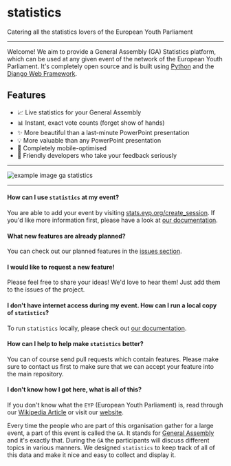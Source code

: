 # statistics 

Catering all the statistics lovers of the European Youth Parliament

***
Welcome! We aim to provide a General Assembly (GA) Statistics platform, which can be used at any given event of the network of the European Youth Parliament. It's completely open source and is built using [Python](http://python.org) and the [Django Web Framework](https://www.djangoproject.com/).

## Features

* 📈 Live statistics for your General Assembly
* 📊 Instant, exact vote counts (forget show of hands)
* ✨ More beautiful than a last-minute PowerPoint presentation
* 💡 More valuable than any PowerPoint presentation
* 📱 Completely mobile-optimised
* 💌 Friendly developers who take your feedback seriously

***
![example image ga statistics](http://i.imgur.com/DM6zeJS.jpg)

***
#### How can I use `statistics` at my event?

You are able to add your event by visiting [stats.eyp.org/create_session](https://stats.eyp.org/create_session/).
If you'd like more information first, please have a look at [our documentation](https://ga-statistics.readthedocs.io).

#### What new features are already planned?

You can check out our planned features in the [issues section](https://github.com/eyp-developers/statistics/issues).

#### I would like to request a new feature!

Please feel free to share your ideas! We'd love to hear them! Just add them to the issues of the project.

#### I don't have internet access during my event. How can I run a local copy of `statistics`?

To run `statistics` locally, please check out [our documentation](https://ga-statistics.readthedocs.io/en/latest/selfhosting/introduction.html).

#### How can I help to help make `statistics` better?
You can of course send pull requests which contain features. Please make sure to contact us first to make sure that we can accept your feature into the main repository.

#### I don't know how I got here, what is all of this?

If you don't know what the `EYP` (European Youth Parliament) is, read through our [Wikipedia Article](https://en.wikipedia.org/wiki/European_Youth_Parliament) or visit our [website](http://eyp.org).

Every time the people who are part of this organisation gather for a large event, a part of this event is called the `GA`. It stands for [General Assembly](https://en.wikipedia.org/wiki/General_assembly) and it's exactly that. During the `GA` the participants will discuss different topics in various manners. We designed `statistics` to keep track of all of this data and make it nice and easy to collect and display it.

